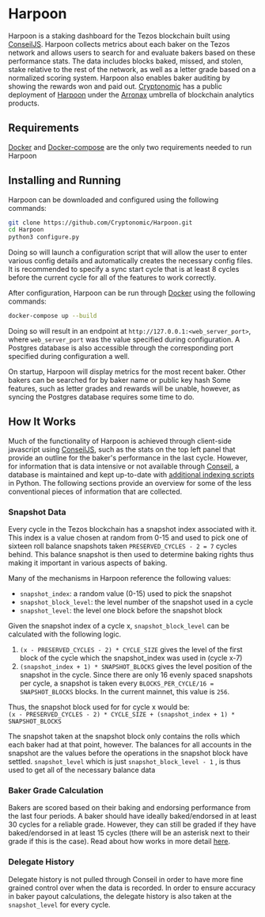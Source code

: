 # Harpoon

Harpoon is a staking dashboard for the Tezos blockchain built using [ConseilJS](https://github.com/Cryptonomic/ConseilJS). Harpoon collects metrics about each baker on the Tezos network and allows users to search for and evaluate bakers based on these performance stats. The data includes blocks baked, missed, and stolen, stake relative to the rest of the network, as well as a letter grade based on a normalized scoring system. Harpoon also enables baker auditing by showing the rewards won and paid out. [Cryptonomic](https://twitter.com/cryptonomictech) has a public deployment of [Harpoon](https://harpoon.arronax.io/) under the [Arronax](https://harpoon.arronax.io/) umbrella of blockchain analytics products.

## Requirements

[Docker](https://docs.docker.com/engine/install/) and [Docker-compose](https://docs.docker.com/compose/install/) are the only two requirements needed to run Harpoon

## Installing and Running

Harpoon can be downloaded and configured using the following commands:

```bash
git clone https://github.com/Cryptonomic/Harpoon.git
cd Harpoon
python3 configure.py
```

Doing so will launch a configuration script that will allow the user to enter various config details and automatically creates the necessary config files. It is recommended to specify a sync start cycle that is at least 8 cycles before the current cycle for all of the features to work correctly.

After configuration, Harpoon can be run through [Docker](https://docs.docker.com/engine/install/) using the following commands:

```bash
docker-compose up --build
```

Doing so will result in an endpoint at `http://127.0.0.1:<web_server_port>`, where `web_server_port` was the value specified during configuration. A Postgres database is also accessible through the corresponding port specified during configuration a well.

On startup, Harpoon will display metrics for the most recent baker. Other bakers can be searched for by baker name or public key hash
Some features, such as letter grades and rewards will be unable, however, as syncing the Postgres database requires some time to do.

## How It Works

Much of the functionality of Harpoon is achieved through client-side javascript using [ConseilJS](https://www.npmjs.com/package/conseiljs), such as the stats on the top left panel that provide an outline for the baker's performance in the last cycle. However, for information that is data intensive or not available through [Conseil](https://github.com/Cryptonomic/Conseil), a database is maintained and kept up-to-date with [additional indexing scripts](https://github.com/Cryptonomic/Harpoon/tree/master/server) in Python. The following sections provide an overview for some of the less conventional pieces of information that are collected.

### Snapshot Data

Every cycle in the Tezos blockchain has a snapshot index associated with it. This index is a value chosen at random from 0-15 and used to pick one of sixteen roll balance snapshots taken `PRESERVED_CYCLES - 2 = 7` cycles behind. This balance snapshot is then used to determine baking rights thus making it important in various aspects of baking.

Many of the mechanisms in Harpoon reference the following values:

- `snapshot_index`: a random value (0-15) used to pick the snapshot
- `snapshot_block_level`: the level number of the snapshot used in a cycle
- `snapshot_level`: the level one block before the snapshot block

Given the snapshot index of a cycle x, `snapshot_block_level` can be calculated with the following logic.

1. `(x - PRESERVED_CYCLES - 2) * CYCLE_SIZE` gives the level of the first block of the cycle which the snapshot_index was used in (cycle x-7)
2. `(snapshot_index + 1) * SNAPSHOT_BLOCKS` gives the level position of the snapshot in the cycle. Since there are only 16 evenly spaced snapshots per cycle, a snapshot is taken every `BLOCKS_PER_CYCLE/16 = SNAPSHOT_BLOCKS` blocks. In the current mainnet, this value is `256`.

Thus, the snapshot block used for for cycle x would be:  
`(x - PRESERVED_CYCLES - 2) * CYCLE_SIZE + (snapshot_index + 1) * SNAPSHOT_BLOCKS`

The snapshot taken at the snapshot block only contains the rolls which each baker had at that point, however. The balances for all accounts in the snapshot are the values before the operations in the snapshot block have settled. `snapshot_level` which is just `snapshot_block_level - 1` , is thus used to get all of the necessary balance data

### Baker Grade Calculation

Bakers are scored based on their baking and endorsing performance from the last four periods. A baker should have ideally baked/endorsed in at least 30 cycles for a reliable grade. However, they can still be graded if they have baked/endorsed in at least 15 cycles (there will be an asterisk next to their grade if this is the case). Read about how works in more detail [here](https://drive.google.com/file/d/1niqTEY4t_CjrS3WWGYBTeGh3soBS2Qz1/view?usp=sharing).

### Delegate History

Delegate history is not pulled through Conseil in order to have more fine grained control over when the data is recorded. In order to ensure accuracy in baker payout calculations, the delegate history is also taken at the `snapshot_level` for every cycle.
